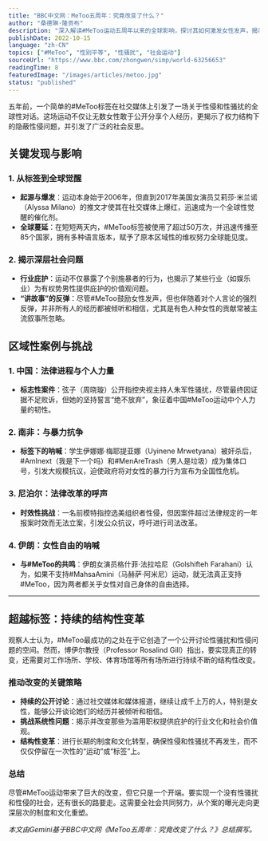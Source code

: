 ```yaml
---
title: "BBC中文网：MeToo五周年：究竟改变了什么？" 
author: "桑德琳·隆贡布" 
description: "深入解读#MeToo运动五周年以来的全球影响，探讨其如何激发女性发声，揭示社会深层问题，并推动持续的结构性变革。" 
publishDate: 2022-10-15 
language: "zh-CN" 
topics: ["#MeToo", "性别平等", "性骚扰", "社会运动"] 
sourceUrl: "https://www.bbc.com/zhongwen/simp/world-63256653" 
readingTime: 8 
featuredImage: "/images/articles/metoo.jpg" 
status: "published"
---
```


五年前，一个简单的#MeToo标签在社交媒体上引发了一场关于性侵和性骚扰的全球性对话。这场运动不仅让无数女性敢于公开分享个人经历，更揭示了权力结构下的隐蔽性侵问题，并引发了广泛的社会反思。

## 关键发现与影响

### 1\. 从标签到全球觉醒

  - **起源与爆发**：运动本身始于2006年，但直到2017年美国女演员艾莉莎·米兰诺（Alyssa Milano）的推文才使其在社交媒体上爆红，迅速成为一个全球性觉醒的催化剂。
  - **全球蔓延**：在短短两天内，#MeToo标签被使用了超过50万次，并迅速传播至85个国家，拥有多种语言版本，赋予了原本区域性的维权努力全球能见度。

### 2\. 揭示深层社会问题

  - **行业庇护**：运动不仅暴露了个别施暴者的行为，也揭示了某些行业（如娱乐业）为有权势男性提供庇护的价值观问题。
  - **“讲故事”的反弹**：尽管#MeToo鼓励女性发声，但也伴随着对个人言论的强烈反弹，并非所有人的经历都被倾听和相信，尤其是有色人种女性的贡献常被主流叙事所忽略。



## 区域性案例与挑战

### 1\. 中国：法律进程与个人力量

  - **标志性案件**：弦子（周晓璇）公开指控央视主持人朱军性骚扰，尽管最终因证据不足败诉，但她的坚持誓言“绝不放弃”，象征着中国#MeToo运动中个人力量的韧性。

### 2\. 南非：与暴力抗争

  - **标签下的呐喊**：学生伊娜娜·梅耶提亚娜（Uyinene Mrwetyana）被奸杀后，\#AmInext（我是下一个吗）和#MenAreTrash（男人是垃圾）成为集体口号，引发大规模抗议，迫使政府将对女性的暴力行为宣布为全国性危机。

### 3\. 尼泊尔：法律改革的呼声

  - **时效性挑战**：一名前模特指控选美组织者性侵，但因案件超过法律规定的一年报案时效而无法立案，引发公众抗议，呼吁进行司法改革。

### 4\. 伊朗：女性自由的呐喊

  - **与#MeToo的共鸣**：伊朗女演员格什菲·法拉哈尼（Golshifteh Farahani）认为，如果不支持#MahsaAmini（马赫萨·阿米尼）运动，就无法真正支持#MeToo，因为两者都关乎女性对自己身体的自由选择。

-----

## 超越标签：持续的结构性变革

观察人士认为，#MeToo最成功的之处在于它创造了一个公开讨论性骚扰和性侵问题的空间。然而，博伊尔教授（Professor Rosalind Gill）指出，要实现真正的转变，还需要对工作场所、学校、体育场馆等所有场所进行持续不断的结构性改变。

### 推动改变的关键策略

  - **持续的公开讨论**：通过社交媒体和媒体报道，继续让成千上万的人，特别是女性，能够公开谈论她们的经历并被倾听和相信。
  - **挑战系统性问题**：揭示并改变那些为滥用职权提供庇护的行业文化和社会价值观。
  - **结构性变革**：进行长期的制度和文化转型，确保性侵和性骚扰不再发生，而不仅仅停留在一次性的“运动”或“标签”上。

### 总结

尽管#MeToo运动带来了巨大的改变，但它只是一个开端。要实现一个没有性骚扰和性侵的社会，还有很长的路要走。这需要全社会共同努力，从个案的曝光走向更深层次的制度和文化重塑。

*本文由Gemini基于BBC中文网《MeToo五周年：究竟改变了什么？》总结撰写。*